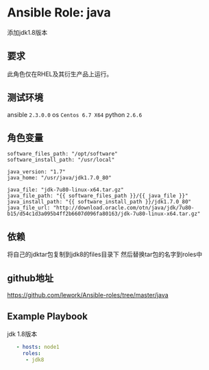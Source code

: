 # Ansible Role: java

添加jdk1.8版本

## 要求

此角色仅在RHEL及其衍生产品上运行。

## 测试环境

ansible `2.3.0.0`
os `Centos 6.7 X64`
python `2.6.6`

## 角色变量
    software_files_path: "/opt/software"
    software_install_path: "/usr/local"

    java_version: "1.7"
    java_home: "/usr/java/jdk1.7.0_80"

    java_file: "jdk-7u80-linux-x64.tar.gz"
    java_file_path: "{{ software_files_path }}/{{ java_file }}"
    java_install_path: "{{ software_install_path }}/jdk1.7.0_80"
    java_file_url: "http://download.oracle.com/otn/java/jdk/7u80-b15/d54c1d3a095b4ff2b6607d096fa80163/jdk-7u80-linux-x64.tar.gz"


## 依赖
将自己的jdktar包复制到jdk8的files目录下 然后替换tar包的名字到roles中
## github地址
https://github.com/lework/Ansible-roles/tree/master/java

## Example Playbook
jdk 1.8版本
 ```yaml
    - hosts: node1
      roles:
       - jdk8
 ```
